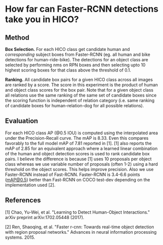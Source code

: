 # How far can Faster-RCNN detections take you in HICO?

## Method
**Box Selection.** For each HICO class get candidate human and *corresponding* subject boxes from Faster-RCNN (eg. all human and bike detections for human-ride-bike). The detections for an object class are selected by performing nms on RPN boxes and then selecting upto 10 highest scoring boxes for that class above the threshold of 0.1. 

**Ranking.** All candidate box pairs for a given HICO class across all images are ranked by a score. The score in this experiment is the product of human and object class scores for the box pair. Note that for a given object class all relations use the same ranking of the same set of candidate boxes since the scoring function is independent of relation category (i.e. same ranking of candidate boxes for human-relation-dog for all possible relations). 

## Evaluation
For each HICO class AP (@0.5 IOU) is computed using the interpolated area under the Precision-Recall curve. The mAP is 8.33. Even this compares favorably to the full model mAP of 7.81 reported in [1]. [1] also reports the mAP of 2.85 for an equivalent approach where a learned linear combination of the human and object detection scores is used to rank candidate box pairs. I believe the difference is because [1] uses 10 proposals per object class whereas we use variable number of proposals (often 1-2) using a hard threshold on the object scores. This helps improve precision.  Also we use Faster-RCNN instead of Fast-RCNN. Faster-RCNN is 3.4-6.6 points (mAP@0.5) better than Fast-RCNN on COCO test-dev depending on the implementation used [2]. 

## References
[1] Chao, Yu-Wei, et al. "Learning to Detect Human-Object Interactions." arXiv preprint arXiv:1702.05448 (2017).

[2] Ren, Shaoqing, et al. "Faster r-cnn: Towards real-time object detection with region proposal networks." Advances in neural information processing systems. 2015.


